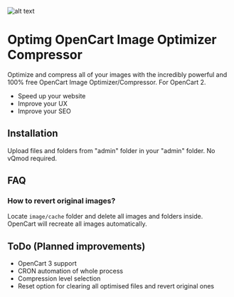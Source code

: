 ![alt text](https://github.com/dfdesign/Optimg---OpenCart-Image-Optimizer-Compressor/blob/master/optimg.png?raw=true)
# Optimg OpenCart Image Optimizer Compressor
Optimize and compress all of your images with the incredibly powerful and 100% free OpenCart Image Optimizer/Compressor.
For OpenCart 2.
* Speed up your website
* Improve your UX
* Improve your SEO

## Installation

Upload files and folders from "admin" folder in your "admin" folder.
No vQmod required.

## FAQ
### How to revert original images?
Locate `image/cache` folder and delete all images and folders inside. OpenCart will recreate all images automatically.


## ToDo (Planned improvements)

* OpenCart 3 support
* CRON automation of whole process
* Compression level selection
* Reset option for clearing all optimised files and revert original ones
